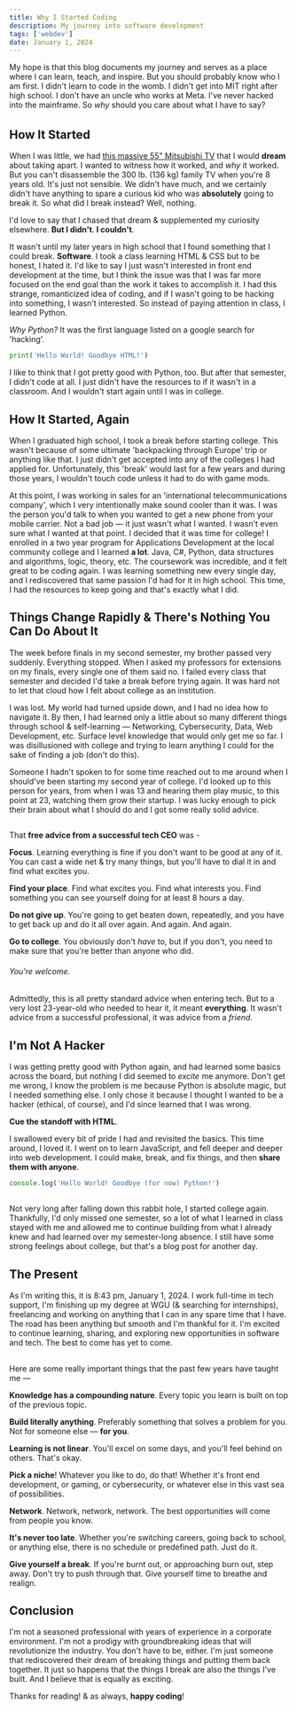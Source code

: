 ```yaml
---
title: Why I Started Coding
description: My journey into software development
tags: ['webdev']
date: January 1, 2024
---
```


My hope is that this blog documents my journey and serves as a place where I can learn, teach, and inspire. But you should probably know who I am first. I didn't learn to code in the womb. I didn't get into MIT right after high school. I don't have an uncle who works at Meta. I've never hacked into the mainframe. So *why* should you care about what I have to say?

######

## How It Started
When I was little, we had [this massive 55" Mitsubishi TV](https://www.recycledgoods.com/mitsubishi-55-widescreen-rear-projection-tv-ws-55809/) that I would **dream** about taking apart. I wanted to witness how it worked, and *why* it worked. But you can't disassemble the 300 lb. (136 kg) family TV when you're 8 years old. It's just not sensible. We didn't have much, and we certainly didn't have anything to spare a curious kid who was **absolutely** going to break it. So what did I break instead? Well, nothing. 

I'd love to say that I chased that dream & supplemented my curiosity elsewhere. **But I didn't**. **I couldn't**. 

It wasn't until my later years in high school that I found something that I could break. **Software**. I took a class learning HTML & CSS but to be honest, I hated it. I'd like to say I just wasn't interested in front end development at the time, but I think the issue was that I was far more focused on the end goal than the work it takes to accomplish it. I had this strange, romanticized idea of coding, and if I wasn't going to be hacking into something, I wasn't interested. So instead of paying attention in class, I learned Python. 

*Why Python?* It was the first language listed on a google search for 'hacking'.

```python
print('Hello World! Goodbye HTML!')
```

I like to think that I got pretty good with Python, too. But after that semester, I didn't code at all. I just didn't have the resources to if it wasn't in a classroom. And I wouldn't start again until I was in college. 

## How It Started, Again
When I graduated high school, I took a break before starting college. This wasn't because of some ultimate 'backpacking through Europe' trip or anything like that. I just didn't get accepted into any of the colleges I had applied for. Unfortunately, this 'break' would last for a few years and during those years, I wouldn't touch code unless it had to do with game mods.

At this point, I was working in sales for an 'international telecommunications company', which I very intentionally make sound cooler than it was. I was the person you'd talk to when you wanted to get a new phone from your mobile carrier. Not a bad job &mdash; it just wasn't what I wanted. I wasn't even sure what I wanted at that point. I decided that it was time for college! I enrolled in a two year program for Applications Development at the local community college and I learned **a lot**. Java, C#, Python, data structures and algorithms, logic, theory, etc. The coursework was incredible, and it felt great to be coding again. I was learning something new every single day, and I rediscovered that same passion I'd had for it in high school. This time, I had the resources to keep going and that's exactly what I did. 

## Things Change Rapidly & There's Nothing You Can Do About It
The week before finals in my second semester, my brother passed very suddenly. Everything stopped. When I asked my professors for extensions on my finals, every single one of them said no. I failed every class that semester and decided I'd take a break before trying again. It was hard not to let that cloud how I felt about college as an institution. 

I was lost. My world had turned upside down, and I had no idea how to navigate it. By then, I had learned only a little about so many different things through school & self-learning &mdash; Networking, Cybersecurity, Data, Web Development, etc. Surface level knowledge that would only get me so far. I was disillusioned with college and trying to learn anything I could for the sake of finding a job (don't do this). 

Someone I hadn't spoken to for some time reached out to me around when I should've been starting my second year of college. I'd looked up to this person for years, from when I was 13 and hearing them play music, to this point at 23, watching them grow their startup. I was lucky enough to pick their brain about what I should do and I got some really solid advice. 

## 

That **free advice from a successful tech CEO** was -

**Focus**. Learning everything is fine if you don't want to be good at any of it. You can cast a wide net & try many things, but you'll have to dial it in and find what excites you. 

**Find your place**. Find what excites you. Find what interests you. Find something you can see yourself doing for at least 8 hours a day.

**Do not give up**. You're going to get beaten down, repeatedly, and you have to get back up and do it all over again. And again. And again. 

**Go to college**. You obviously don't *have* to, but if you don't, you need to make sure that you're better than anyone who did. 

###### You're welcome. 

##

Admittedly, this is all pretty standard advice when entering tech. But to a very lost 23-year-old who needed to hear it, it meant **everything**. It wasn't advice from a successful professional, it was advice from a *friend*. 

## I'm Not A Hacker
I was getting pretty good with Python again, and had learned some basics across the board, but nothing I did seemed to *excite* me anymore. Don't get me wrong, I know the problem is me because Python is absolute magic, but I needed something else. I only chose it because I thought I wanted to be a hacker (ethical, of course), and I'd since learned that I was wrong. 

**Cue the standoff with HTML**. 

I swallowed every bit of pride I had and revisited the basics. This time around, I loved it. I went on to learn JavaScript, and fell deeper and deeper into web development. I could make, break, and fix things, and then **share them with anyone**.  

```js
console.log('Hello World! Goodbye (for now) Python!') 
```

##

Not very long after falling down this rabbit hole, I started college again. Thankfully, I'd only missed one semester, so a lot of what I learned in class stayed with me and allowed me to continue building from what I already knew and had learned over my semester-long absence. I still have some strong feelings about college, but that's a blog post for another day. 

## The Present
As I'm writing this, it is 8:43 pm, January 1, 2024. I work full-time in tech support, I'm finishing up my degree at WGU (& searching for internships), freelancing and working on anything that I can in any spare time that I have. The road has been anything but smooth and I'm thankful for it. I'm excited to continue learning, sharing, and exploring new opportunities in software and tech. The best to come has yet to come. 

##

Here are some really important things that the past few years have taught me &mdash;

**Knowledge has a compounding nature**. Every topic you learn is built on top of the previous topic.  

**Build literally anything**. Preferably something that solves a problem for you. Not for someone else &mdash; **for you**.

**Learning is not linear**. You'll excel on some days, and you'll feel behind on others. That's okay.

**Pick a niche**! Whatever you like to do, do that! Whether it's front end development, or gaming, or cybersecurity, or whatever else in this vast sea of possibilities. 

**Network**. Network, network, network. The best opportunities will come from people you know. 

**It's never too late**. Whether you're switching careers, going back to school, or anything else, there is no schedule or predefined path. Just do it. 

**Give yourself a break**. If you're burnt out, or approaching burn out, step away. Don't try to push through that. Give yourself time to breathe and realign. 


## Conclusion
I'm not a seasoned professional with years of experience in a corporate environment. I'm not a prodigy with groundbreaking ideas that will revolutionize the industry. You don't have to be, either. I'm just someone that rediscovered their dream of breaking things and putting them back together. It just so happens that the things I break are also the things I've built. And I believe that is equally as exciting. 

Thanks for reading! & as always, **happy coding**!